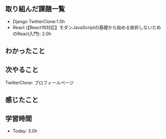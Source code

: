 ## 取り組んだ課題一覧
- Django TwitterClone:1.0h
- React (【React18対応】モダンJavaScriptの基礎から始める挫折しないためのReact入門): 2.0h

## わかったこと  
## 次やること
TwitterClone: プロフィールページ

## 感じたこと

## 学習時間
- Today: 3.0h